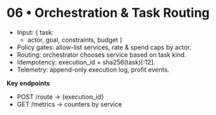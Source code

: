 # 06 • Orchestration & Task Routing
- Input: { task:
  - actor, goal, constraints, budget }
- Policy gates: allow-list services, rate & spend caps by actor.
- Routing: orchestrator chooses service based on task kind.
- Idempotency: execution_id = sha256(task)[:12].
- Telemetry: append-only execution log, profit events.

**Key endpoints**
- POST /route → {execution_id}
- GET  /metrics → counters by service
